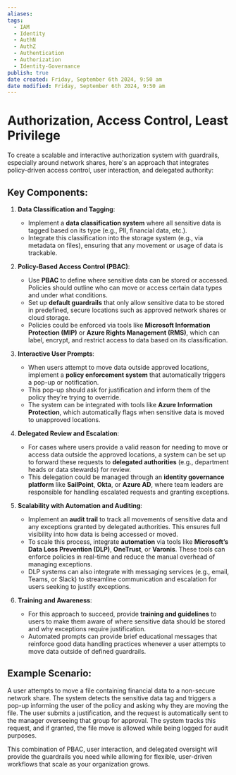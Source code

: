 ```yaml
---
aliases: 
tags:
  - IAM
  - Identity
  - AuthN
  - AuthZ
  - Authentication
  - Authorization
  - Identity-Governance
publish: true
date created: Friday, September 6th 2024, 9:50 am
date modified: Friday, September 6th 2024, 9:50 am
---
```


# Authorization, Access Control, Least Privilege

To create a scalable and interactive authorization system with guardrails, especially around network shares, here's an approach that integrates policy-driven access control, user interaction, and delegated authority:

## Key Components:

1. **Data Classification and Tagging**:
    
    * Implement a **data classification system** where all sensitive data is tagged based on its type (e.g., PII, financial data, etc.).
    * Integrate this classification into the storage system (e.g., via metadata on files), ensuring that any movement or usage of data is trackable.
2. **Policy-Based Access Control (PBAC)**:
    
    * Use **PBAC** to define where sensitive data can be stored or accessed. Policies should outline who can move or access certain data types and under what conditions.
    * Set up **default guardrails** that only allow sensitive data to be stored in predefined, secure locations such as approved network shares or cloud storage.
    * Policies could be enforced via tools like **Microsoft Information Protection (MIP)** or **Azure Rights Management (RMS)**, which can label, encrypt, and restrict access to data based on its classification.
3. **Interactive User Prompts**:
    
    * When users attempt to move data outside approved locations, implement a **policy enforcement system** that automatically triggers a pop-up or notification.
    * This pop-up should ask for justification and inform them of the policy they’re trying to override.
    * The system can be integrated with tools like **Azure Information Protection**, which automatically flags when sensitive data is moved to unapproved locations.
4. **Delegated Review and Escalation**:
    
    * For cases where users provide a valid reason for needing to move or access data outside the approved locations, a system can be set up to forward these requests to **delegated authorities** (e.g., department heads or data stewards) for review.
    * This delegation could be managed through an **identity governance platform** like **SailPoint**, **Okta**, or **Azure AD**, where team leaders are responsible for handling escalated requests and granting exceptions.
5. **Scalability with Automation and Auditing**:
    
    * Implement an **audit trail** to track all movements of sensitive data and any exceptions granted by delegated authorities. This ensures full visibility into how data is being accessed or moved.
    * To scale this process, integrate **automation** via tools like **Microsoft’s Data Loss Prevention (DLP)**, **OneTrust**, or **Varonis**. These tools can enforce policies in real-time and reduce the manual overhead of managing exceptions.
    * DLP systems can also integrate with messaging services (e.g., email, Teams, or Slack) to streamline communication and escalation for users seeking to justify exceptions.
6. **Training and Awareness**:
    
    * For this approach to succeed, provide **training and guidelines** to users to make them aware of where sensitive data should be stored and why exceptions require justification.
    * Automated prompts can provide brief educational messages that reinforce good data handling practices whenever a user attempts to move data outside of defined guardrails.

## Example Scenario:

A user attempts to move a file containing financial data to a non-secure network share. The system detects the sensitive data tag and triggers a pop-up informing the user of the policy and asking why they are moving the file. The user submits a justification, and the request is automatically sent to the manager overseeing that group for approval. The system tracks this request, and if granted, the file move is allowed while being logged for audit purposes.

This combination of PBAC, user interaction, and delegated oversight will provide the guardrails you need while allowing for flexible, user-driven workflows that scale as your organization grows.